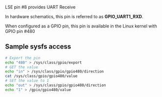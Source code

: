 LSE pin #8 provides UART Receive

In hardware schematics, this pin is referred to as **GPIO_UART1_RXD**.

When configured as a GPIO pin, this pin is available in the Linux 
kernel with GPIO pin #480

## Sample sysfs access
```bash
# Export the pin
echo "480" > /sys/class/gpio/export
# GET the value
echo "in" > /sys/class/gpio/gpio480/direction
cat /sys/class/gpio/gpio480/value
# SET the value to 1
echo "out" > /sys/class/gpio/gpio480/direction
echo "1" > /gpio/gpio480/value
```
